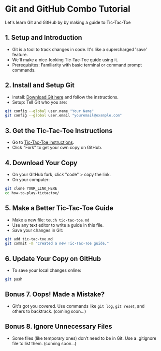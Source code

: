 # Git and GitHub Combo Tutorial
Let's learn Git and GitHub by by making a guide to Tic-Tac-Toe

## 1. Setup and Introduction
- Git is a tool to track changes in code. It's like a supercharged 'save' feature.
- We'll make a nice-looking Tic-Tac-Toe guide using it.
- Prerequisites: Familiarity with basic terminal or command prompt commands.

## 2. Install and Setup Git
- Install: [Download Git here](https://git-scm.com/book/en/v2/Getting-Started-Installing-Git) and follow the instructions.
- Setup: Tell Git who you are:
```bash
git config --global user.name "Your Name"
git config --global user.email "youremail@example.com"
```

## 3. Get the Tic-Tac-Toe Instructions
- Go to [Tic-Tac-Toe instructions](https://github.com/avidrucker/how-to-play-tictactoe).
- Click "Fork" to get your own copy on GitHub.

## 4. Download Your Copy
- On your GitHub fork, click "code" > copy the link.
- On your computer:

```bash
git clone YOUR_LINK_HERE
cd how-to-play-tictactoe/
```

## 5. Make a Better Tic-Tac-Toe Guide
- Make a new file: `touch tic-tac-toe.md`
- Use any text editor to write a guide in this file.
- Save your changes in Git:
```bash
git add tic-tac-toe.md
git commit -m "Created a new Tic-Tac-Toe guide."
```

## 6. Update Your Copy on GitHub
- To save your local changes online:
```bash
git push
```

## Bonus 7. Oops! Made a Mistake?
- Git's got you covered. Use commands like `git log`, `git reset`, and others to backtrack. (coming soon...)

## Bonus 8. Ignore Unnecessary Files
- Some files (like temporary ones) don't need to be in Git. Use a .gitignore file to list them. (coming soon...)
